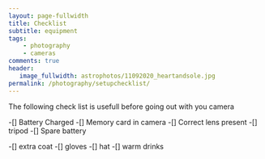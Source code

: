 ```yaml
---
layout: page-fullwidth
title: Checklist
subtitle: equipment 
tags: 
    - photography
    - cameras
comments: true
header:
   image_fullwidth: astrophotos/11092020_heartandsole.jpg
permalink: /photography/setupchecklist/
---
```

The following check list is usefull before going out with you camera

-[] Battery Charged
-[] Memory card in camera
-[] Correct lens present
-[] tripod
-[] Spare battery

-[] extra coat
-[] gloves
-[] hat
-[] warm drinks
